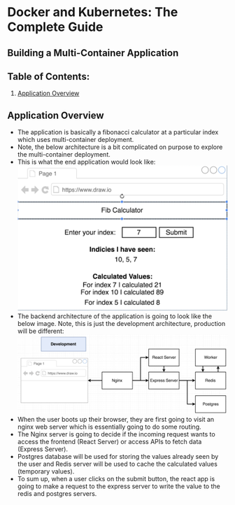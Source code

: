 # Docker and Kubernetes: The Complete Guide
## Building a Multi-Container Application

## Table of Contents:
1. [Application Overview](#ApplicationOverview)

## Application Overview <a name="ApplicationOverview"></a>

- The application is basically a fibonacci calculator at a particular index which uses multi-container deployment.
- Note, the below architecture is a bit complicated on purpose to explore the multi-container deployment.
- This is what the end application would look like:
![Fibonacci Application Image](./Images/fibonacciAppImage8.png)
- The backend architecture of the application is going to look like the below image. Note, this is just the development architecture, production will be different:
![Development Backend Image](./Images/devBackEndImage8.png)
- When the user boots up their browser, they are first going to visit an nginx web server which is essentially going to do some routing.
- The Nginx server is going to decide if the incoming request wants to access the frontend (React Server) or access APIs to fetch data (Express Server).
- Postgres database will be used for storing the values already seen by the user and Redis server will be used to cache the calculated values (temporary values).
- To sum up, when a user clicks on the submit button, the react app is going to make a request to the express server to write the value to the redis and postgres servers. 

